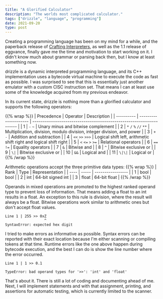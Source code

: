 ```yaml
---
title: "A Glorified Calculator"
description: "The worlds most complicated calculator."
tags: ["drizzle", "language", "programming"]
date: 2021-09-20
type: post
---
```

Creating a programming language has been on my mind for a while, and the paperback release of [Crafting Interpreters](http://www.craftinginterpreters.com/), as well as the 1.1 release of eggvance, finally gave me the time and motivation to start working on it. I didn't know much about grammar or parsing back then, but I know at least something now.

drizzle is a dynamic interpreted programming language, and its C++ implementation uses a bytecode virtual machine to execute the code as fast as possible. I was surprised to see that this is essentially just another emulator with a custom CISC instruction set. That means I can at least use some of the knowledge acquired from my previous endeavor.

In its current state, drizzle is nothing more than a glorified calculator and supports the following operators:

{{% wrap %}}
| Precedence | Operator              | Description                                                            |
| ---------- | --------------------- | ---------------------------------------------------------------------- |
| 1          | `-` `~`               | Unary minus and bitwise complement                                     |
| 2          | `*` `/` `%` `//` `**` | Multiplication, division, modulo division, integer division, and power |
| 3          | `+` `-`               | Addition and subtraction                                               |
| 4          | `<<` `>>` `>>>`       | Logical shift left, arithmetic shift right and logical shift right     |
| 5          | `<` `<=` `>` `>=`     | Relational operators                                                   |
| 6          | `==` `!=`             | Equality operators                                                     |
| 7          | `&`                   | Bitwise and                                                            |
| 8          | `^`                   | Bitwise exclusive or                                                   |
| 9          | `\|`                  | Bitwise exclusive or                                                   |
| 10         | `&&`                  | Logical and                                                            |
| 11         | `\|\|`                | Logical or                                                             |
{{% /wrap %}}

Arithmetic operations accept the three primitive data types:
{{% wrap %}}
| Rank | Type  | Representation    |
| ---- | ----- | ----------------- |
| 1    | bool  | bool              |
| 2    | int   | 64-bit signed int |
| 3    | float | 64-bit float      |
{{% /wrap %}}

Operands in mixed operations are promoted to the highest ranked operand type to prevent loss of information. That means adding a float to an int results in a float. An exception to this rule is division, where the result will always be a float. Bitwise operations work similar to arithmetic ones but don't accept float values.

```
Line 1 | 255 >> 0xZ
                  ^
SyntaxError: expected hex digit
```

I tried to make errors as informative as possible. Syntax errors can be reported with their exact location because I'm either scanning or compiling tokens at that time. Runtime errors like the one above happen during bytecode execution, and the best I can do is show the line number where the error occurred.

```
Line 1 | 1 >> 0.1

TypeError: bad operand types for '>>': 'int' and 'float'
```

That's about it. There is still a lot of coding and documenting ahead of me. Next, I will implement statements and with that assignment, printing, and assertions for automatic testing, which is currently limited to the scanner.
